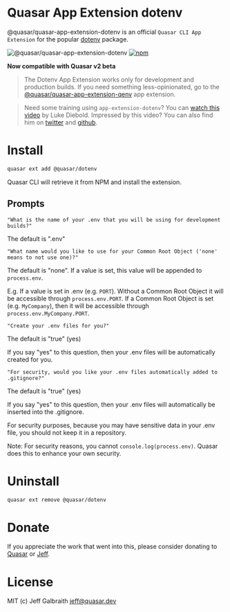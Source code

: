 # Quasar App Extension dotenv

@quasar/quasar-app-extension-dotenv is an official `Quasar CLI App Extension` for the popular [dotenv](https://www.npmjs.com/package/dotenv) package.

![@quasar/quasar-app-extension-dotenv](https://img.shields.io/npm/v/@quasar/quasar-app-extension-dotenv.svg?label=@quasar/quasar-app-extension-dotenv)
[![npm](https://img.shields.io/npm/dt/@quasar/quasar-app-extension-dotenv.svg)](https://www.npmjs.com/package/@quasar/quasar-app-extension-dotenv)

**Now compatible with Quasar v2 beta**

> The Dotenv App Extension works only for development and production builds. If you need something less-opinionated, go to the [@quasar/quasar-app-extension-qenv](https://github.com/quasarframework/app-extension-qenv) app extension.

> Need some training using `app-extension-dotenv`? You can [watch this video](https://quasarcast.com/extensions/dotenv) by Luke Diebold. Impressed by this video? You can also find him on [twitter](https://twitter.com/LukeDiebold) and [github](https://github.com/ldiebold).

# Install
```bash
quasar ext add @quasar/dotenv
```
Quasar CLI will retrieve it from NPM and install the extension.

## Prompts

`"What is the name of your .env that you will be using for development builds?"` 

The default is ".env"

`"What name would you like to use for your Common Root Object ('none' means to not use one)?"`

The default is "none". If a value is set, this value will be appended to `process.env`.

E.g. If a value is set in .env (e.g. `PORT`). Without a Common Root Object it will be accessible through `process.env.PORT`. If a Common Root Object is set (e.g. `MyCompany`), then it will be accessible through `process.env.MyCompany.PORT`.

`"Create your .env files for you?"`

The default is "true" (yes)

If you say "yes" to this question, then your .env files will be automatically created for you.

`"For security, would you like your .env files automatically added to .gitignore?"`

The default is "true" (yes)

If you say "yes" to this question, then your .env files will automatically be inserted into the .gitignore.

For security purposes, because you may have sensitive data in your .env file, you should not keep it in a repository.

Note: For security reasons, you cannot `console.log(process.env)`. Quasar does this to enhance your own security.

# Uninstall
```bash
quasar ext remove @quasar/dotenv
```

# Donate
If you appreciate the work that went into this, please consider donating to [Quasar](https://donate.quasar.dev) or [Jeff](https://github.com/sponsors/hawkeye64).

# License
MIT (c) Jeff Galbraith <jeff@quasar.dev>
